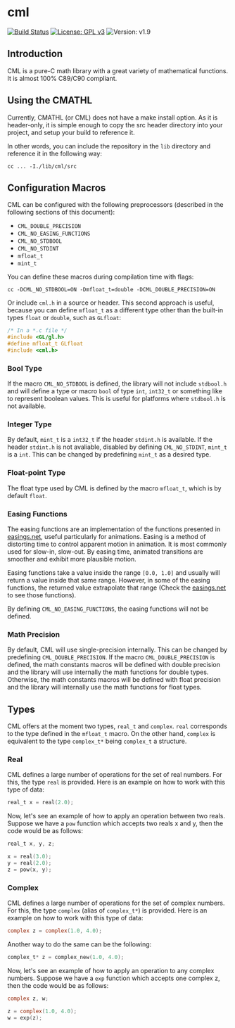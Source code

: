 # cml

[![Build Status](https://travis-ci.org/CMATHL/cml.svg?branch=development)](https://travis-ci.org/CMATHL/cml) [![License: GPL v3](https://img.shields.io/badge/License-GPL%20v3-blue.svg)](http://www.gnu.org/licenses/gpl-3.0) ![Version: v1.9](https://img.shields.io/badge/Version-v1.9-blue.svg)

## Introduction

CML is a pure-C math library with a great variety of mathematical functions. It is almost 100% C89/C90 compliant.

## Using the CMATHL

Currently, CMATHL (or CML) does not have a make install option. As it is header-only, it is simple enough to copy the src header directory into your project, and setup your build to reference it.

In other words, you can include the repository in the `lib` directory and reference it in the following way:

```
cc ... -I./lib/cml/src
```

## Configuration Macros

CML can be configured with the following preprocessors (described in the following sections of this document):

- `CML_DOUBLE_PRECISION`
- `CML_NO_EASING_FUNCTIONS`
- `CML_NO_STDBOOL`
- `CML_NO_STDINT`
- `mfloat_t`
- `mint_t`

You can define these macros during compilation time with flags:

```
cc -DCML_NO_STDBOOL=ON -Dmfloat_t=double -DCML_DOUBLE_PRECISION=ON
```

Or include `cml.h` in a source or header. This second approach is useful, because you can define `mfloat_t` as a different type other than the built-in types `float` or `double`, such as `GLfloat`:

```c
/* In a *.c file */
#include <GL/gl.h>
#define mfloat_t GLfloat
#include <cml.h>
```

### Bool Type

If the macro `CML_NO_STDBOOL` is defined, the library will not include `stdbool.h` and will define a type or macro `bool` of type `int`, `int32_t` or something like to represent boolean values. This is useful for platforms where `stdbool.h` is not available.

### Integer Type

By default, `mint_t` is a `int32_t` if the header `stdint.h` is available. If the header `stdint.h` is not avaliable, disabled by defining `CML_NO_STDINT`, `mint_t` is a `int`. This can be changed by predefining `mint_t` as a desired type.

### Float-point Type

The float type used by CML is defined by the macro `mfloat_t`, which is by default `float`.

### Easing Functions

The easing functions are an implementation of the functions presented in [easings.net](http://easings.net/), useful particularly for animations. Easing is a method of distorting time to control apparent motion in animation. It is most commonly used for slow-in, slow-out. By easing time, animated transitions are smoother and exhibit more plausible motion.

Easing functions take a value inside the range `[0.0, 1.0]` and usually will return a value inside that same range. However, in some of the easing functions, the returned value extrapolate that range (Check the [easings.net](http://easings.net/) to see those functions).

By defining `CML_NO_EASING_FUNCTIONS`, the easing functions will not be defined.

### Math Precision

By default, CML will use single-precision internally. This can be changed by predefining `CML_DOUBLE_PRECISION`. If the macro `CML_DOUBLE_PRECISION` is defined, the math constants macros will be defined with double precision and the library will use internally the math functions for double types. Otherwise, the math constants macros will be defined with float precision and the library will internally use the math functions for float types.

## Types

CML offers at the moment two types, `real_t` and `complex`. `real` corresponds to the type defined in the `mfloat_t` macro. On the other hand, `complex` is equivalent to the type `complex_t*` being `complex_t` a structure.

### Real

CML defines a large number of operations for the set of real numbers. For this, the type `real` is provided. Here is an example on how to work with this type of data:

```c
real_t x = real(2.0);
```

Now, let's see an example of how to apply an operation between two reals. Suppose we have a `pow` function which accepts two reals x and y, then the code would be as follows:

```c
real_t x, y, z;

x = real(3.0);
y = real(2.0);
z = pow(x, y);
```

### Complex

CML defines a large number of operations for the set of complex numbers. For this, the type `complex` (alias of `complex_t*`) is provided. Here is an example on how to work with this type of data:

```c
complex z = complex(1.0, 4.0);
```

Another way to do the same can be the following:

```c
complex_t* z = complex_new(1.0, 4.0);
```

Now, let's see an example of how to apply an operation to any complex numbers. Suppose we have a `exp` function which accepts one complex z, then the code would be as follows:

```c
complex z, w;

z = complex(1.0, 4.0);
w = exp(z);
```
